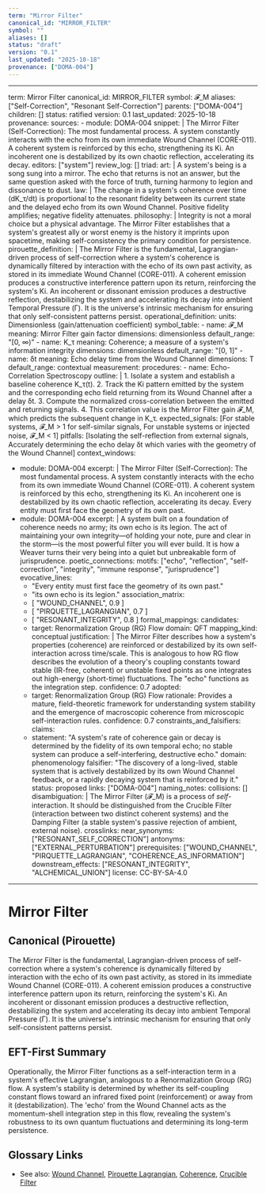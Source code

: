 ```yaml
---
term: "Mirror Filter"
canonical_id: "MIRROR_FILTER"
symbol: ""
aliases: []
status: "draft"
version: "0.1"
last_updated: "2025-10-18"
provenance: ["DOMA-004"]
---
```


---
term: Mirror Filter
canonical_id: MIRROR_FILTER
symbol: 𝓕_M
aliases: ["Self-Correction", "Resonant Self-Correction"]
parents: ["DOMA-004"]
children: []
status: ratified
version: 0.1
last_updated: 2025-10-18
provenance:
  sources:
    - module: DOMA-004
      snippet: |
        The Mirror Filter (Self-Correction): The most fundamental process. A system constantly interacts with the echo from its own immediate Wound Channel (CORE-011). A coherent system is reinforced by this echo, strengthening its Ki. An incoherent one is destabilized by its own chaotic reflection, accelerating its decay.
  editors: ["system"]
  review_log: []
triad:
  art: |
    A system's being is a song sung into a mirror. The echo that returns is not an answer, but the same question asked with the force of truth, turning harmony to legion and dissonance to dust.
  law: |
    The change in a system's coherence over time (dK_τ/dt) is proportional to the resonant fidelity between its current state and the delayed echo from its own Wound Channel. Positive fidelity amplifies; negative fidelity attenuates.
  philosophy: |
    Integrity is not a moral choice but a physical advantage. The Mirror Filter establishes that a system's greatest ally or worst enemy is the history it imprints upon spacetime, making self-consistency the primary condition for persistence.
pirouette_definition: |
  The Mirror Filter is the fundamental, Lagrangian-driven process of self-correction where a system's coherence is dynamically filtered by interaction with the echo of its own past activity, as stored in its immediate Wound Channel (CORE-011). A coherent emission produces a constructive interference pattern upon its return, reinforcing the system's Ki. An incoherent or dissonant emission produces a destructive reflection, destabilizing the system and accelerating its decay into ambient Temporal Pressure (Γ). It is the universe's intrinsic mechanism for ensuring that only self-consistent patterns persist.
operational_definition:
  units: Dimensionless (gain/attenuation coefficient)
  symbol_table:
    - name: 𝓕_M
      meaning: Mirror Filter gain factor
      dimensions: dimensionless
      default_range: "[0, ∞)"
    - name: K_τ
      meaning: Coherence; a measure of a system's information integrity
      dimensions: dimensionless
      default_range: "[0, 1]"
    - name: δt
      meaning: Echo delay time from the Wound Channel
      dimensions: T
      default_range: contextual
  measurement:
    procedures:
      - name: Echo-Correlation Spectroscopy
        outline: |
          1. Isolate a system and establish a baseline coherence K_τ(t).
          2. Track the Ki pattern emitted by the system and the corresponding echo field returning from its Wound Channel after a delay δt.
          3. Compute the normalized cross-correlation between the emitted and returning signals.
          4. This correlation value is the Mirror Filter gain 𝓕_M, which predicts the subsequent change in K_τ.
        expected_signals: [For stable systems, 𝓕_M > 1 for self-similar signals, For unstable systems or injected noise, 𝓕_M < 1]
        pitfalls: [Isolating the self-reflection from external signals, Accurately determining the echo delay δt which varies with the geometry of the Wound Channel]
context_windows:
  - module: DOMA-004
    excerpt: |
      The Mirror Filter (Self-Correction): The most fundamental process. A system constantly interacts with the echo from its own immediate Wound Channel (CORE-011). A coherent system is reinforced by this echo, strengthening its Ki. An incoherent one is destabilized by its own chaotic reflection, accelerating its decay. Every entity must first face the geometry of its own past.
  - module: DOMA-004
    excerpt: |
      A system built on a foundation of coherence needs no army; its own echo is its legion. The act of maintaining your own integrity—of holding your note, pure and clear in the storm—is the most powerful filter you will ever build. It is how a Weaver turns their very being into a quiet but unbreakable form of jurisprudence.
poetic_connections:
  motifs: ["echo", "reflection", "self-correction", "integrity", "immune response", "jurisprudence"]
  evocative_lines:
    - "Every entity must first face the geometry of its own past."
    - "its own echo is its legion."
  association_matrix:
    - [ "WOUND_CHANNEL", 0.9 ]
    - [ "PIRQUETTE_LAGRANGIAN", 0.7 ]
    - [ "RESONANT_INTEGRITY", 0.8 ]
formal_mappings:
  candidates:
    - target: Renormalization Group (RG) Flow
      domain: QFT
      mapping_kind: conceptual
      justification: |
        The Mirror Filter describes how a system's properties (coherence) are reinforced or destabilized by its own self-interaction across time/scale. This is analogous to how RG flow describes the evolution of a theory's coupling constants toward stable (IR-free, coherent) or unstable fixed points as one integrates out high-energy (short-time) fluctuations. The "echo" functions as the integration step.
      confidence: 0.7
  adopted:
    - target: Renormalization Group (RG) Flow
      rationale: Provides a mature, field-theoretic framework for understanding system stability and the emergence of macroscopic coherence from microscopic self-interaction rules.
      confidence: 0.7
constraints_and_falsifiers:
  claims:
    - statement: "A system's rate of coherence gain or decay is determined by the fidelity of its own temporal echo; no stable system can produce a self-interfering, destructive echo."
      domain: phenomenology
      falsifier: "The discovery of a long-lived, stable system that is actively destabilized by its own Wound Channel feedback, or a rapidly decaying system that is reinforced by it."
      status: proposed
      links: ["DOMA-004"]
naming_notes:
  collisions: []
  disambiguation: |
    The Mirror Filter (𝓕_M) is a process of *self*-interaction. It should be distinguished from the Crucible Filter (interaction between two distinct coherent systems) and the Damping Filter (a stable system's passive rejection of ambient, external noise).
crosslinks:
  near_synonyms: ["RESONANT_SELF_CORRECTION"]
  antonyms: ["EXTERNAL_PERTURBATION"]
  prerequisites: ["WOUND_CHANNEL", "PIRQUETTE_LAGRANGIAN", "COHERENCE_AS_INFORMATION"]
  downstream_effects: ["RESONANT_INTEGRITY", "ALCHEMICAL_UNION"]
license: CC-BY-SA-4.0
---

# Mirror Filter

## Canonical (Pirouette)
The Mirror Filter is the fundamental, Lagrangian-driven process of self-correction where a system's coherence is dynamically filtered by interaction with the echo of its own past activity, as stored in its immediate Wound Channel (CORE-011). A coherent emission produces a constructive interference pattern upon its return, reinforcing the system's Ki. An incoherent or dissonant emission produces a destructive reflection, destabilizing the system and accelerating its decay into ambient Temporal Pressure (Γ). It is the universe's intrinsic mechanism for ensuring that only self-consistent patterns persist.

## EFT-First Summary
Operationally, the Mirror Filter functions as a self-interaction term in a system's effective Lagrangian, analogous to a Renormalization Group (RG) flow. A system's stability is determined by whether its self-coupling constant flows toward an infrared fixed point (reinforcement) or away from it (destabilization). The 'echo' from the Wound Channel acts as the momentum-shell integration step in this flow, revealing the system's robustness to its own quantum fluctuations and determining its long-term persistence.

## Glossary Links
- See also: [Wound Channel](WOUND_CHANNEL), [Pirouette Lagrangian](PIRQUETTE_LAGRANGIAN), [Coherence](COHERENCE_AS_INFORMATION), [Crucible Filter](CRUCIBLE_FILTER)